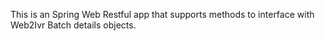 This is an Spring Web Restful app that supports methods to interface with Web2Ivr Batch details objects. 